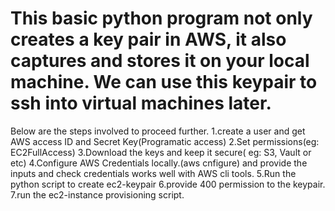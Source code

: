 # This basic python program not only creates a key pair in AWS, it also captures and stores it on your local machine. We can use this keypair to ssh into virtual machines later.
Below are the steps involved to proceed further.
1.create a user and get AWS access ID and Secret Key(Programatic access)
2.Set permissions(eg: EC2FullAccess) 
3.Download the keys and keep it secure( eg: S3, Vault or etc)
4.Configure AWS Credentials locally.(aws cnfigure) and provide the inputs and check credentials works well with AWS cli tools. 
5.Run the python script to create ec2-keypair 
6.provide 400 permission to the keypair. 7.run the ec2-instance provisioning script.
